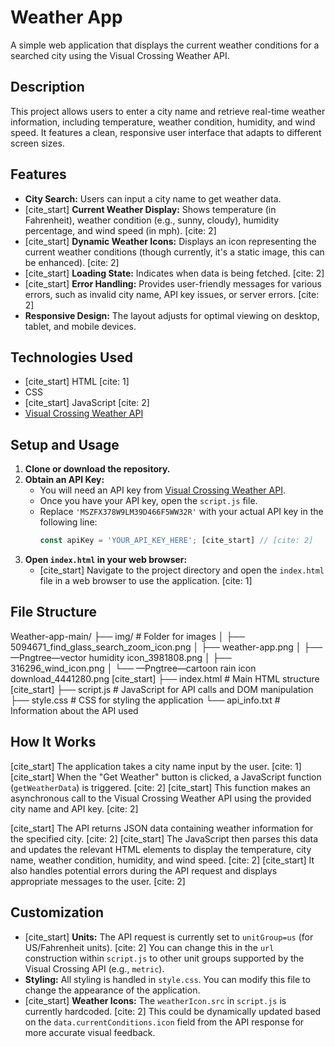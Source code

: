 # Weather App

A simple web application that displays the current weather conditions for a searched city using the Visual Crossing Weather API.

## Description

This project allows users to enter a city name and retrieve real-time weather information, including temperature, weather condition, humidity, and wind speed. It features a clean, responsive user interface that adapts to different screen sizes.

## Features

* **City Search:** Users can input a city name to get weather data.
* [cite_start] **Current Weather Display:** Shows temperature (in Fahrenheit), weather condition (e.g., sunny, cloudy), humidity percentage, and wind speed (in mph). [cite: 2]
* [cite_start] **Dynamic Weather Icons:** Displays an icon representing the current weather conditions (though currently, it's a static image, this can be enhanced). [cite: 2]
* [cite_start] **Loading State:** Indicates when data is being fetched. [cite: 2]
* [cite_start] **Error Handling:** Provides user-friendly messages for various errors, such as invalid city name, API key issues, or server errors. [cite: 2]
* **Responsive Design:** The layout adjusts for optimal viewing on desktop, tablet, and mobile devices.

## Technologies Used

* [cite_start] HTML [cite: 1]
* CSS
* [cite_start] JavaScript [cite: 2]
* [Visual Crossing Weather API](https://www.visualcrossing.com/weather-api)

## Setup and Usage

1.  **Clone or download the repository.**
2.  **Obtain an API Key:**
    * You will need an API key from [Visual Crossing Weather API](https://www.visualcrossing.com/weather-api).
    * Once you have your API key, open the `script.js` file.
    * Replace `'MSZFX378W9LM39D466F5WW32R'` with your actual API key in the following line:
        ```javascript
        const apiKey = 'YOUR_API_KEY_HERE'; [cite_start] // [cite: 2]
        ```
3.  **Open `index.html` in your web browser:**
    * [cite_start] Navigate to the project directory and open the `index.html` file in a web browser to use the application. [cite: 1]

## File Structure

Weather-app-main/
├── img/ # Folder for images
│   ├── 5094671_find_glass_search_zoom_icon.png
│   ├── weather-app.png
│   ├── —Pngtree—vector humidity icon_3981808.png
│   ├── 316296_wind_icon.png
│   └── —Pngtree—cartoon rain icon download_4441280.png
[cite_start] ├── index.html      # Main HTML structure 
[cite_start] ├── script.js       # JavaScript for API calls and DOM manipulation 
├── style.css       # CSS for styling the application
└── api_info.txt    # Information about the API used


## How It Works

[cite_start] The application takes a city name input by the user. [cite: 1] [cite_start] When the "Get Weather" button is clicked, a JavaScript function (`getWeatherData`) is triggered. [cite: 2] [cite_start] This function makes an asynchronous call to the Visual Crossing Weather API using the provided city name and API key. [cite: 2]

[cite_start] The API returns JSON data containing weather information for the specified city. [cite: 2] [cite_start] The JavaScript then parses this data and updates the relevant HTML elements to display the temperature, city name, weather condition, humidity, and wind speed. [cite: 2] [cite_start] It also handles potential errors during the API request and displays appropriate messages to the user. [cite: 2]

## Customization

* [cite_start] **Units:** The API request is currently set to `unitGroup=us` (for US/Fahrenheit units). [cite: 2] You can change this in the `url` construction within `script.js` to other unit groups supported by the Visual Crossing API (e.g., `metric`).
* **Styling:** All styling is handled in `style.css`. You can modify this file to change the appearance of the application.
* [cite_start] **Weather Icons:** The `weatherIcon.src` in `script.js` is currently hardcoded. [cite: 2] This could be dynamically updated based on the `data.currentConditions.icon` field from the API response for more accurate visual feedback.
